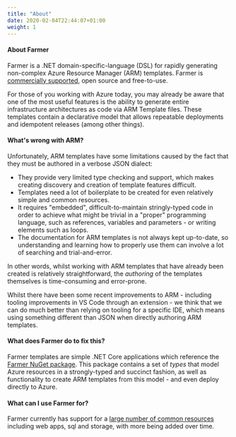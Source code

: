 ```yaml
---
title: "About"
date: 2020-02-04T22:44:07+01:00
weight: 1
---
```


#### About Farmer
Farmer is a .NET domain-specific-language (DSL) for rapidly generating non-complex Azure Resource Manager (ARM) templates. Farmer is [commercially supported](../support/), open source and free-to-use.

For those of you working with Azure today, you may already be aware that one of the most useful features is the ability to generate entire infrastructure architectures as code via ARM Template files. These templates contain a declarative model that allows repeatable deployments and idempotent releases (among other things).

#### What's wrong with ARM?
Unfortunately, ARM templates have some limitations caused by the fact that they must be authored in a verbose JSON dialect:
* They provide very limited type checking and support, which makes creating discovery and creation of template features difficult.
* Templates need a lot of boilerplate to be created for even relatively simple and common resources.
* It requires "embedded", difficult-to-maintain stringly-typed code in order to achieve what might be trivial in a "proper" programming language, such as references, variables and parameters - or writing elements such as loops.
* The documentation for ARM templates is not always kept up-to-date, so understanding and learning how to properly use them can involve a lot of searching and trial-and-error.

In other words, whilst working with ARM templates that have already been created is relatively straightforward, the *authoring* of the templates themselves is time-consuming and error-prone.

Whilst there have been some recent improvements to ARM - including tooling improvements in VS Code through an extension - we think that we can do much better than relying on tooling for a specific IDE, which means using something different than JSON when directly authoring ARM templates.

#### What does Farmer do to fix this?
Farmer templates are simple .NET Core applications which reference the [Farmer NuGet package](https://www.nuget.org/packages/Farmer/). This package contains a set of *types* that model Azure resources in a strongly-typed and succinct fashion, as well as functionality to create ARM templates from this model - and even deploy directly to Azure.

#### What can I use Farmer for?
Farmer currently has support for a [large number of common resources](../api-overview/resources) including web apps, sql and storage, with more being added over time.